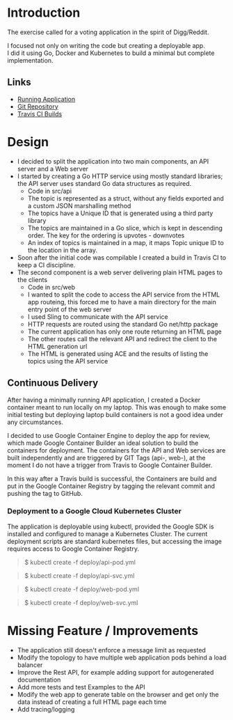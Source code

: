 # Introduction

The exercise called for a voting application in the spirit of Digg/Reddit.

I focused not only on writing the code but creating a deployable app.  
I did it using Go, Docker and Kubernetes to build a minimal but complete implementation.

## Links

* [Running Application](http://104.199.235.12)
* [Git Repository](https://github.com/oforero/interview-api)
* [Travis CI Builds](https://travis-ci.org/oforero/interview-api/builds)


# Design

* I decided to split the application into two main components, an API server and a Web server
* I started by creating a Go HTTP service using mostly standard libraries; the API server uses standard Go data structures as required.
    * Code in src/api
    * The topic is represented as a struct, without any fields exported and a custom JSON marshalling method
    * The topics have a Unique ID that is generated using a third party library
    * The topics are maintained in a Go slice, which is kept in descending order. The key for the ordering is upvotes - downvotes
    * An index of topics is maintained in a map, it maps Topic unique ID to the location in the array.
* Soon after the initial code was compilable I created a build in Travis CI to keep a CI discipline.
* The second component is a web server delivering plain HTML pages to the clients
    * Code in src/web
    * I wanted to split the code to access the API service from the HTML app routeing, this forced me to have a main directory for the main entry point of the web server
    * I used Sling to communicate with the API service
    * HTTP requests are routed using the standard Go net/http package
    * The current application has only one route returning an HTML page
    * The other routes call the relevant API and redirect the client to the HTML generation url
    * The HTML is generated using ACE and the results of listing the topics using the API service    

## Continuous Delivery

After having a minimally running API application, I created a Docker container meant to run locally on my laptop.
This was enough to make some initial testing but deploying laptop build containers is not a good idea under any circumstances.

I decided to use Google Container Engine to deploy the app for review, which made Google Container Builder an ideal solution to build the containers for deployment.
The containers for the API and Web services are built independently and are triggered by GIT Tags (api-, web-), at the moment I do not have a trigger from Travis to Google Container Builder.

In this way after a Travis build is successful, the Containers are build and put in the Google Container Registry by tagging the relevant commit and pushing the tag to GitHub.

### Deployment to a Google Cloud Kubernetes Cluster

The application is deployable using kubectl, provided the Google SDK is installed and configured to manage a Kubernetes Cluster.
The current deployment scripts are standard kubernetes files, but accessing the image requires access to Google Container Registry.

> $ kubectl create -f deploy/api-pod.yml 

> $ kubectl create -f deploy/api-svc.yml 

> $ kubectl create -f deploy/web-pod.yml 

> $ kubectl create -f deploy/web-svc.yml 


# Missing Feature / Improvements 

* The application still doesn't enforce a message limit as requested
* Modify the topology to have multiple web application pods behind a load balancer
* Improve the Rest API, for example adding support for autogenerated documentation
* Add more tests and test Examples to the API
* Modify the web app to generate table on the browser and get only the data instead of creating a full HTML page each time
* Add tracing/logging


